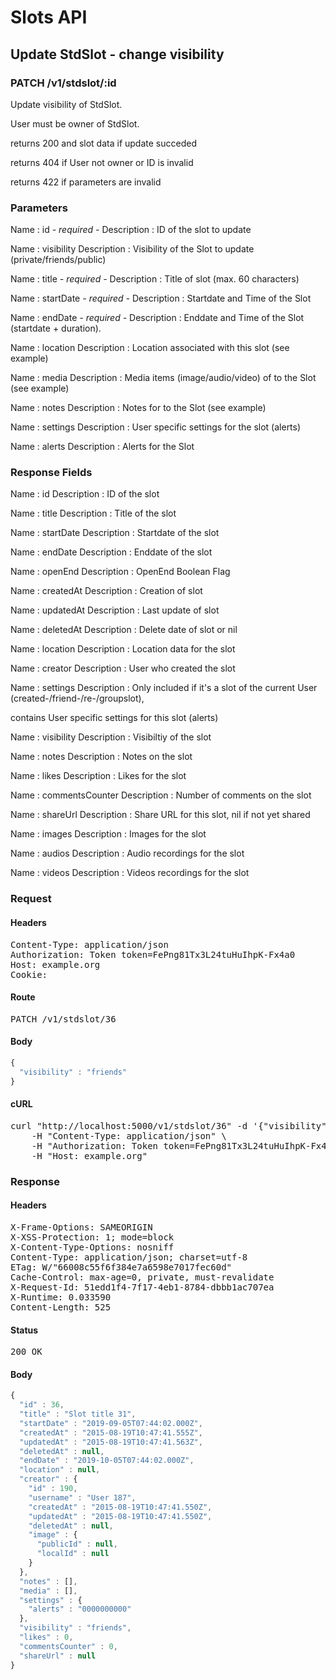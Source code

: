 # Slots API

## Update StdSlot - change visibility

### PATCH /v1/stdslot/:id

Update visibility of StdSlot.

User must be owner of StdSlot.

returns 200 and slot data if update succeded 

returns 404 if User not owner or ID is invalid

returns 422 if parameters are invalid

### Parameters

Name : id *- required -*
Description : ID of the slot to update

Name : visibility
Description : Visibility of the Slot to update (private/friends/public)

Name : title *- required -*
Description : Title of slot (max. 60 characters)

Name : startDate *- required -*
Description : Startdate and Time of the Slot

Name : endDate *- required -*
Description : Enddate and Time of the Slot (startdate + duration).

Name : location
Description : Location associated with this slot (see example)

Name : media
Description : Media items (image/audio/video) of to the Slot (see example)

Name : notes
Description : Notes for to the Slot (see example)

Name : settings
Description : User specific settings for the slot (alerts)

Name : alerts
Description : Alerts for the Slot


### Response Fields

Name : id
Description : ID of the slot

Name : title
Description : Title of the slot

Name : startDate
Description : Startdate of the slot

Name : endDate
Description : Enddate of the slot

Name : openEnd
Description : OpenEnd Boolean Flag

Name : createdAt
Description : Creation of slot

Name : updatedAt
Description : Last update of slot

Name : deletedAt
Description : Delete date of slot or nil

Name : location
Description : Location data for the slot

Name : creator
Description : User who created the slot

Name : settings
Description : Only included if it&#39;s a slot of the current User (created-/friend-/re-/groupslot),

contains User specific settings for this slot (alerts)

Name : visibility
Description : Visibiltiy of the slot

Name : notes
Description : Notes on the slot

Name : likes
Description : Likes for the slot

Name : commentsCounter
Description : Number of comments on the slot

Name : shareUrl
Description : Share URL for this slot, nil if not yet shared

Name : images
Description : Images for the slot

Name : audios
Description : Audio recordings for the slot

Name : videos
Description : Videos recordings for the slot

### Request

#### Headers

<pre>Content-Type: application/json
Authorization: Token token=FePng81Tx3L24tuHuIhpK-Fx4a0
Host: example.org
Cookie: </pre>

#### Route

<pre>PATCH /v1/stdslot/36</pre>

#### Body
```javascript
{
  "visibility" : "friends"
}
```


#### cURL

<pre class="request">curl &quot;http://localhost:5000/v1/stdslot/36&quot; -d &#39;{&quot;visibility&quot;:&quot;friends&quot;}&#39; -X PATCH \
	-H &quot;Content-Type: application/json&quot; \
	-H &quot;Authorization: Token token=FePng81Tx3L24tuHuIhpK-Fx4a0&quot; \
	-H &quot;Host: example.org&quot;</pre>

### Response

#### Headers

<pre>X-Frame-Options: SAMEORIGIN
X-XSS-Protection: 1; mode=block
X-Content-Type-Options: nosniff
Content-Type: application/json; charset=utf-8
ETag: W/&quot;66008c55f6f384e7a6598e7017fec60d&quot;
Cache-Control: max-age=0, private, must-revalidate
X-Request-Id: 51edd1f4-7f17-4eb1-8784-dbbb1ac707ea
X-Runtime: 0.033590
Content-Length: 525</pre>

#### Status

<pre>200 OK</pre>

#### Body

```javascript
{
  "id" : 36,
  "title" : "Slot title 31",
  "startDate" : "2019-09-05T07:44:02.000Z",
  "createdAt" : "2015-08-19T10:47:41.555Z",
  "updatedAt" : "2015-08-19T10:47:41.563Z",
  "deletedAt" : null,
  "endDate" : "2019-10-05T07:44:02.000Z",
  "location" : null,
  "creator" : {
    "id" : 190,
    "username" : "User 187",
    "createdAt" : "2015-08-19T10:47:41.550Z",
    "updatedAt" : "2015-08-19T10:47:41.550Z",
    "deletedAt" : null,
    "image" : {
      "publicId" : null,
      "localId" : null
    }
  },
  "notes" : [],
  "media" : [],
  "settings" : {
    "alerts" : "0000000000"
  },
  "visibility" : "friends",
  "likes" : 0,
  "commentsCounter" : 0,
  "shareUrl" : null
}
```
